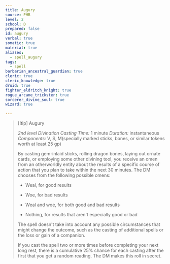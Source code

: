 ```yaml
---
title: Augury
source: PHB
level: 2
school: D
prepared: false
id: augury
verbal: true
somatic: true
material: true
aliases:
  - spell_augury
tags:
  - spell
barbarian_ancestral_guardian: true
cleric: true
cleric_knowledge: true
druid: true
fighter_eldritch_knight: true
rogue_arcane_trickster: true
sorcerer_divine_soul: true
wizard: true

---
```

>[!tip] Augury
>
> *2nd level Divination*
> *Casting Time:* 1 minute
> *Duration:* instantaneous
> *Components:* V, S, M(specially marked sticks, bones, or similar tokens worth at least 25 gp)
>
>By casting gem-inlaid sticks, rolling dragon bones, laying out ornate cards, or employing some other divining tool, you receive an omen from an otherworldly entity about the results of a specific course of action that you plan to take within the next 30 minutes. The DM chooses from the following possible omens:
>
>-  Weal, for good results
>
>-  Woe, for bad results
>
>-  Weal and woe, for both good and bad results
>
>-  Nothing, for results that aren't especially good or bad
>
>The spell doesn't take into account any possible circumstances that might change the outcome, such as the casting of additional spells or the loss or gain of a companion.
>
>If you cast the spell two or more times before completing your next long rest, there is a cumulative 25% chance for each casting after the first that you get a random reading. The DM makes this roll in secret.
>

